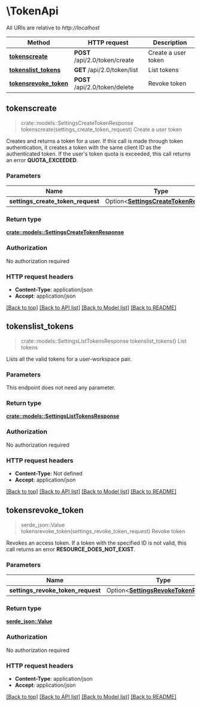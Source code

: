 # \TokenApi

All URIs are relative to *http://localhost*

Method | HTTP request | Description
------------- | ------------- | -------------
[**tokenscreate**](TokenApi.md#tokenscreate) | **POST** /api/2.0/token/create | Create a user token
[**tokenslist_tokens**](TokenApi.md#tokenslist_tokens) | **GET** /api/2.0/token/list | List tokens
[**tokensrevoke_token**](TokenApi.md#tokensrevoke_token) | **POST** /api/2.0/token/delete | Revoke token



## tokenscreate

> crate::models::SettingsCreateTokenResponse tokenscreate(settings_create_token_request)
Create a user token

Creates and returns a token for a user. If this call is made through token authentication, it creates a token with the same client ID as the authenticated token. If the user's token quota is exceeded, this call returns an error **QUOTA_EXCEEDED**. 

### Parameters


Name | Type | Description  | Required | Notes
------------- | ------------- | ------------- | ------------- | -------------
**settings_create_token_request** | Option<[**SettingsCreateTokenRequest**](SettingsCreateTokenRequest.md)> |  |  |

### Return type

[**crate::models::SettingsCreateTokenResponse**](SettingsCreateTokenResponse.md)

### Authorization

No authorization required

### HTTP request headers

- **Content-Type**: application/json
- **Accept**: application/json

[[Back to top]](#) [[Back to API list]](../README.md#documentation-for-api-endpoints) [[Back to Model list]](../README.md#documentation-for-models) [[Back to README]](../README.md)


## tokenslist_tokens

> crate::models::SettingsListTokensResponse tokenslist_tokens()
List tokens

Lists all the valid tokens for a user-workspace pair.

### Parameters

This endpoint does not need any parameter.

### Return type

[**crate::models::SettingsListTokensResponse**](SettingsListTokensResponse.md)

### Authorization

No authorization required

### HTTP request headers

- **Content-Type**: Not defined
- **Accept**: application/json

[[Back to top]](#) [[Back to API list]](../README.md#documentation-for-api-endpoints) [[Back to Model list]](../README.md#documentation-for-models) [[Back to README]](../README.md)


## tokensrevoke_token

> serde_json::Value tokensrevoke_token(settings_revoke_token_request)
Revoke token

Revokes an access token.  If a token with the specified ID is not valid, this call returns an error **RESOURCE_DOES_NOT_EXIST**. 

### Parameters


Name | Type | Description  | Required | Notes
------------- | ------------- | ------------- | ------------- | -------------
**settings_revoke_token_request** | Option<[**SettingsRevokeTokenRequest**](SettingsRevokeTokenRequest.md)> |  |  |

### Return type

[**serde_json::Value**](serde_json::Value.md)

### Authorization

No authorization required

### HTTP request headers

- **Content-Type**: application/json
- **Accept**: application/json

[[Back to top]](#) [[Back to API list]](../README.md#documentation-for-api-endpoints) [[Back to Model list]](../README.md#documentation-for-models) [[Back to README]](../README.md)

